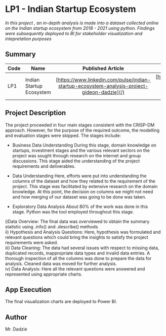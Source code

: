 # LP1 - Indian Startup Ecosystem
*In this project , an in-depth analysis is made into a dataset collected online on the Indian startup ecosystem from 2018 - 2021 using python. Findings were subsequently deployed to  BI for stakeholder visualization and intepretation purposes*

## Summary
| Code      | Name        | Published Article |  Deployed App |
|-----------|-------------|:-------------:|------:|
| LP1       | Indian Startup Ecosystem  |  [https://www.linkedin.com/pulse/indian-startup-ecosystem-analysis-project-gideon-dadzie](/) | [https://app.powerbi.com/groups/me/reports/7d9ea4df-fcf8-4e6e-b85b-cab723cb706d?ctid=4487b52f-f118-4830-b49d-3c298cb71075&pbi_source=linkShare](/) |

## Project Description
The project proceeded in four main stages consistent with the CRISP-DM approach. However, for the purpose of the required outcome, the modelling and evaluation stages were skipped. The stages include:
*	Business Data Understanding
During this stage, domain knowledge on startups, investment stages and the various relevant sectors on the project was sought through research on the internet and group discussions. This stage aided the understanding of the project requirements and deliverables.

* Data Understanding
Here, efforts were put into understanding the columns of the dataset and how they related to the requirement of the project. This stage was facilitated by extensive research on the domain knowledge. At this point, the decision on columns we might not need and how merging of our dataset was going to be done was taken.

*	Exploratory Data Analysis
About 80% of the work was done in this stage. Python was the tool employed throughout this stage.

  i)Data Overview: The final data was overviewed to obtain the summary statistic using .info() and .describe() methods<br>
 ii) Hypothesis and Analysis Questions: Here, hypothesis was formulated and relevant questions which could bring the insights to satisfy the project requirements were asked.<br>
iii) Data Cleaning: The data had several issues with respect to missing data, duplicated records, inappropriate data types and invalid data entries. A thorough inspection of all the columns was done to prepare the data for analysis. Cleaned data was moved for further analysis.<br>
iv)	Data Analysis: Here all the relevant questions were answered and represented using appropriate charts.


## App Execution
The final visualization charts are deployed to Power BI.

## Author
Mr. Dadzie

